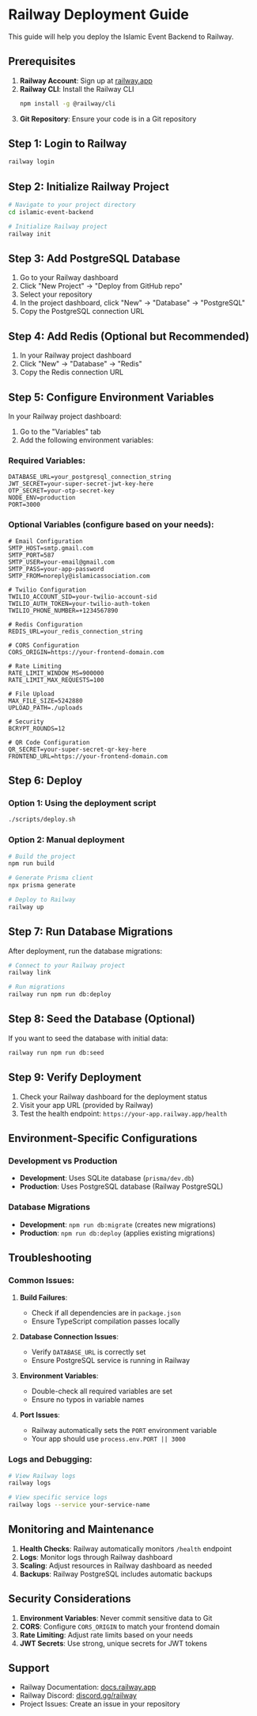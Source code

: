 # Railway Deployment Guide

This guide will help you deploy the Islamic Event Backend to Railway.

## Prerequisites

1. **Railway Account**: Sign up at [railway.app](https://railway.app)
2. **Railway CLI**: Install the Railway CLI
   ```bash
   npm install -g @railway/cli
   ```
3. **Git Repository**: Ensure your code is in a Git repository

## Step 1: Login to Railway

```bash
railway login
```

## Step 2: Initialize Railway Project

```bash
# Navigate to your project directory
cd islamic-event-backend

# Initialize Railway project
railway init
```

## Step 3: Add PostgreSQL Database

1. Go to your Railway dashboard
2. Click "New Project" → "Deploy from GitHub repo"
3. Select your repository
4. In the project dashboard, click "New" → "Database" → "PostgreSQL"
5. Copy the PostgreSQL connection URL

## Step 4: Add Redis (Optional but Recommended)

1. In your Railway project dashboard
2. Click "New" → "Database" → "Redis"
3. Copy the Redis connection URL

## Step 5: Configure Environment Variables

In your Railway project dashboard:

1. Go to the "Variables" tab
2. Add the following environment variables:

### Required Variables:
```
DATABASE_URL=your_postgresql_connection_string
JWT_SECRET=your-super-secret-jwt-key-here
OTP_SECRET=your-otp-secret-key
NODE_ENV=production
PORT=3000
```

### Optional Variables (configure based on your needs):
```
# Email Configuration
SMTP_HOST=smtp.gmail.com
SMTP_PORT=587
SMTP_USER=your-email@gmail.com
SMTP_PASS=your-app-password
SMTP_FROM=noreply@islamicassociation.com

# Twilio Configuration
TWILIO_ACCOUNT_SID=your-twilio-account-sid
TWILIO_AUTH_TOKEN=your-twilio-auth-token
TWILIO_PHONE_NUMBER=+1234567890

# Redis Configuration
REDIS_URL=your_redis_connection_string

# CORS Configuration
CORS_ORIGIN=https://your-frontend-domain.com

# Rate Limiting
RATE_LIMIT_WINDOW_MS=900000
RATE_LIMIT_MAX_REQUESTS=100

# File Upload
MAX_FILE_SIZE=5242880
UPLOAD_PATH=./uploads

# Security
BCRYPT_ROUNDS=12

# QR Code Configuration
QR_SECRET=your-super-secret-qr-key-here
FRONTEND_URL=https://your-frontend-domain.com
```

## Step 6: Deploy

### Option 1: Using the deployment script
```bash
./scripts/deploy.sh
```

### Option 2: Manual deployment
```bash
# Build the project
npm run build

# Generate Prisma client
npx prisma generate

# Deploy to Railway
railway up
```

## Step 7: Run Database Migrations

After deployment, run the database migrations:

```bash
# Connect to your Railway project
railway link

# Run migrations
railway run npm run db:deploy
```

## Step 8: Seed the Database (Optional)

If you want to seed the database with initial data:

```bash
railway run npm run db:seed
```

## Step 9: Verify Deployment

1. Check your Railway dashboard for the deployment status
2. Visit your app URL (provided by Railway)
3. Test the health endpoint: `https://your-app.railway.app/health`

## Environment-Specific Configurations

### Development vs Production

- **Development**: Uses SQLite database (`prisma/dev.db`)
- **Production**: Uses PostgreSQL database (Railway PostgreSQL)

### Database Migrations

- **Development**: `npm run db:migrate` (creates new migrations)
- **Production**: `npm run db:deploy` (applies existing migrations)

## Troubleshooting

### Common Issues:

1. **Build Failures**:
   - Check if all dependencies are in `package.json`
   - Ensure TypeScript compilation passes locally

2. **Database Connection Issues**:
   - Verify `DATABASE_URL` is correctly set
   - Ensure PostgreSQL service is running in Railway

3. **Environment Variables**:
   - Double-check all required variables are set
   - Ensure no typos in variable names

4. **Port Issues**:
   - Railway automatically sets the `PORT` environment variable
   - Your app should use `process.env.PORT || 3000`

### Logs and Debugging:

```bash
# View Railway logs
railway logs

# View specific service logs
railway logs --service your-service-name
```

## Monitoring and Maintenance

1. **Health Checks**: Railway automatically monitors `/health` endpoint
2. **Logs**: Monitor logs through Railway dashboard
3. **Scaling**: Adjust resources in Railway dashboard as needed
4. **Backups**: Railway PostgreSQL includes automatic backups

## Security Considerations

1. **Environment Variables**: Never commit sensitive data to Git
2. **CORS**: Configure `CORS_ORIGIN` to match your frontend domain
3. **Rate Limiting**: Adjust rate limits based on your needs
4. **JWT Secrets**: Use strong, unique secrets for JWT tokens

## Support

- Railway Documentation: [docs.railway.app](https://docs.railway.app)
- Railway Discord: [discord.gg/railway](https://discord.gg/railway)
- Project Issues: Create an issue in your repository
